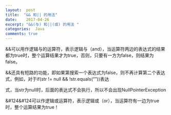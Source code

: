 ```yaml
---
layout:  post
title:  "&& 和|| 的用法"
date:    2017-04-26
excerpt: "&&(与) 和||(或) 的用法 "
categories:  Java
comments: true
---
```


&&可以用作逻辑与的运算符，表示逻辑与（and），当运算符两边的表达式的结果都为true时，整个运算结果才为true，否则，只要有一方为false，则结果为false。

&&还具有短路的功能，即如果第搜索一个表达式为false，则不再计算第二个表达式，例如，对于if(str != null && !str.equals(“”))表达

式，当str为null时，后面的表达式不会执行，所以不会出现NullPointerException

&#124&#124可以作逻辑或运算符，表示逻辑或（or），当运算符有一边为true时，整个运算结果为true！
